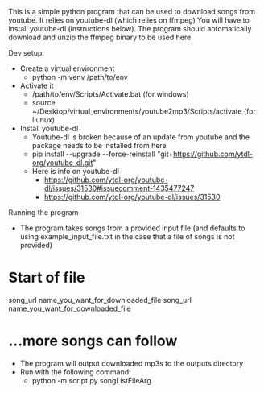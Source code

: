 This is a simple python program that can be used to download songs from youtube. It relies on youtube-dl (which relies on ffmpeg) 
You will have to install youtube-dl (instructions below). The program should aotomatically download and unzip the ffmpeg binary to be used here

Dev setup:
- Create a virtual environment
    - python -m venv /path/to/env
- Activate it
    - /path/to/env/Scripts/Activate.bat (for windows)
    - source ~/Desktop/virtual_environments/youtube2mp3/Scripts/activate (for liunux)
- Install youtube-dl
    - Youtube-dl is broken because of an update from youtube and the package needs to be installed from here
    - pip install --upgrade --force-reinstall "git+https://github.com/ytdl-org/youtube-dl.git"
    - Here is info on youtube-dl
        - https://github.com/ytdl-org/youtube-dl/issues/31530#issuecomment-1435477247
        - https://github.com/ytdl-org/youtube-dl/issues/31530

Running the program
- The program takes songs from a provided input file (and defaults to using example_input_file.txt in the case that a file of songs is not provided)

# Start of file
song_url
name_you_want_for_downloaded_file
song_url
name_you_want_for_downloaded_file
# ...more songs can follow

- The program will output downloaded mp3s to the outputs directory
- Run with the following command:
    - python -m script.py songListFileArg